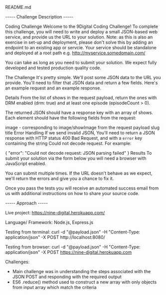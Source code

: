 README.md

----- Challenge Description -----

Coding Challenge
Welcome to the 9Digital Coding Challenge! To complete this challenge, you will need to write and deploy a small JSON-based web service, and provide us the URL to your solution. Note: as this is also an exercise in set-up and deployment, please don't solve this by adding an endpoint to an existing app or servcie. Your service should be standalone and deployed at a root path e.g. http://myservice.somedomain.com/

You can take as long as you need to submit your solution. We expect fully developed and tested production quality code.

The Challenge
It's pretty simple. We'll post some JSON data to the URL you provide. You'll need to filter that JSON data and return a few fields. Here's an example request and an example response.

Details
From the list of shows in the request payload, return the ones with DRM enabled (drm: true) and at least one episode (episodeCount > 0).

The returned JSON should have a response key with an array of shows. Each element should have the following fields from the request:

image - corresponding to image/showImage from the request payload
slug
title
Error Handling
If we send invalid JSON, You'll need to return a JSON response with HTTP status 400 Bad Request, and with a `error` key containing the string Could not decode request. For example:

{
    "error": "Could not decode request: JSON parsing failed"
}
Results
To submit your solution via the form below you will need a browser with JavaScript enabled.

You can submit multiple times. If the URL doesn't behave as we expect, we'll return the errors and give you a chance to fix it.

Once you pass the tests you will receive an automated success email from us with additional instructions on how to share your source code.


----- Approach -----

Live project: https://nine-digital.herokuapp.com/

Language/ Framework: Node.js, Express.js

Testing from terminal: curl -d "@payload.json" -H "Content-Type: application/json" -X POST http://localhost:8080/

Testing from browser: curl -d "@payload.json" -H "Content-Type: application/json" -X POST https://nine-digital.herokuapp.com

Challenges:
- Main challenge was in understanding the steps associated with the JSON POST and responding with the required output
- ES6 .reduce() method used to construct a new array with only objects from input array which match the criteria
